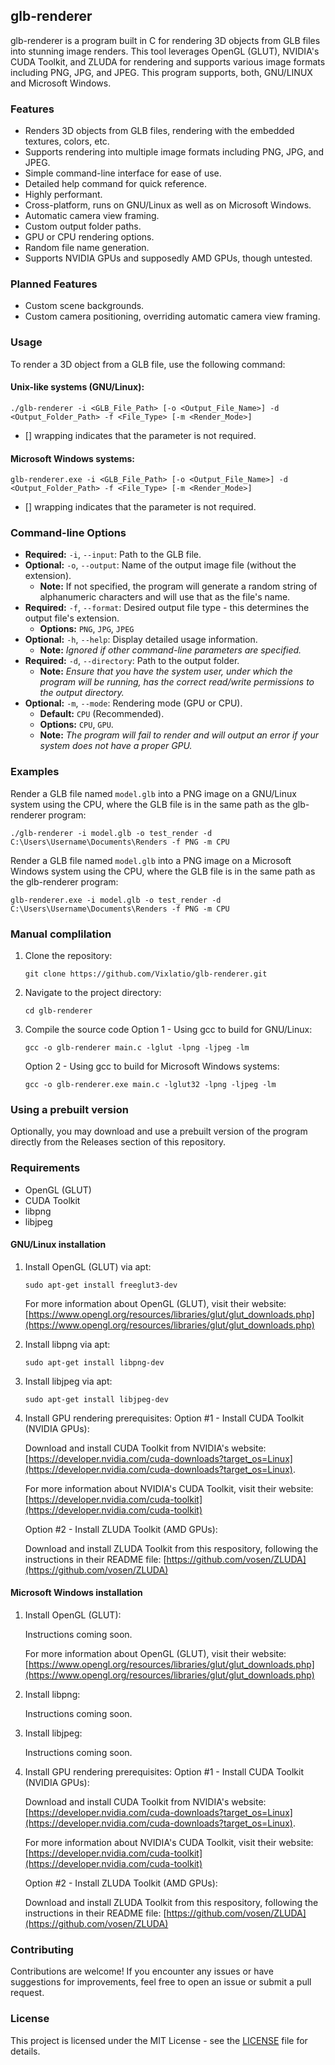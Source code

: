 ## glb-renderer

glb-renderer is a program built in C for rendering 3D objects from GLB files into stunning image renders. This tool leverages OpenGL (GLUT), NVIDIA's CUDA Toolkit, and ZLUDA for rendering and supports various image formats including PNG, JPG, and JPEG. This program supports, both, GNU/LINUX and Microsoft Windows.

### Features

- Renders 3D objects from GLB files, rendering with the embedded textures, colors, etc.
- Supports rendering into multiple image formats including PNG, JPG, and JPEG.
- Simple command-line interface for ease of use.
- Detailed help command for quick reference.
- Highly performant.
- Cross-platform, runs on GNU/Linux as well as on Microsoft Windows.
- Automatic camera view framing.
- Custom output folder paths.
- GPU or CPU rendering options.
- Random file name generation.
- Supports NVIDIA GPUs and supposedly AMD GPUs, though untested.

### Planned Features
- Custom scene backgrounds.
- Custom camera positioning, overriding automatic camera view framing.

### Usage

To render a 3D object from a GLB file, use the following command:

#### Unix-like systems (GNU/Linux):

```
./glb-renderer -i <GLB_File_Path> [-o <Output_File_Name>] -d <Output_Folder_Path> -f <File_Type> [-m <Render_Mode>]
```

* [] wrapping indicates that the parameter is not required.

#### Microsoft Windows systems:

```
glb-renderer.exe -i <GLB_File_Path> [-o <Output_File_Name>] -d <Output_Folder_Path> -f <File_Type> [-m <Render_Mode>]
```

* [] wrapping indicates that the parameter is not required.

### Command-line Options

- **Required:** `-i`, `--input`: Path to the GLB file.
- **Optional:** `-o`, `--output`: Name of the output image file (without the extension).
   - **Note:** If not specified, the program will generate a random string of alphanumeric characters and will use that as the file's name.
- **Required:** `-f`, `--format`: Desired output file type - this determines the output file's extension.
   - **Options:** `PNG`, `JPG`, `JPEG`
- **Optional:** `-h`, `--help`: Display detailed usage information.
   - **Note:** *Ignored if other command-line parameters are specified.*
- **Required:** `-d`, `--directory`: Path to the output folder.
   - **Note:** *Ensure that you have the system user, under which the program will be running, has the correct read/write permissions to the output directory.*
- **Optional:** `-m`, `--mode`: Rendering mode (GPU or CPU).
   - **Default:** `CPU` (Recommended).
   - **Options:** `CPU`, `GPU`.
   - **Note:** *The program will fail to render and will output an error if your system does not have a proper GPU.*

### Examples

Render a GLB file named `model.glb` into a PNG image on a GNU/Linux system using the CPU, where the GLB file is in the same path as the glb-renderer program:
```
./glb-renderer -i model.glb -o test_render -d C:\Users\Username\Documents\Renders -f PNG -m CPU
```

Render a GLB file named `model.glb` into a PNG image on a Microsoft Windows system using the CPU, where the GLB file is in the same path as the glb-renderer program:
```
glb-renderer.exe -i model.glb -o test_render -d C:\Users\Username\Documents\Renders -f PNG -m CPU
```

### Manual complilation

1. Clone the repository:
   ```
   git clone https://github.com/Vixlatio/glb-renderer.git
   ```

2. Navigate to the project directory:
   ```
   cd glb-renderer
   ```

3. Compile the source code
     Option 1 - Using gcc to build for GNU/Linux:
     ```
     gcc -o glb-renderer main.c -lglut -lpng -ljpeg -lm
     ```
     Option 2 - Using gcc to build for Microsoft Windows systems:
     ```
     gcc -o glb-renderer.exe main.c -lglut32 -lpng -ljpeg -lm
     ```

### Using a prebuilt version

Optionally, you may download and use a prebuilt version of the program directly from the Releases section of this repository.

### Requirements

- OpenGL (GLUT)
- CUDA Toolkit
- libpng
- libjpeg

#### GNU/Linux installation

1. Install OpenGL (GLUT) via apt:

   `sudo apt-get install freeglut3-dev`

   For more information about OpenGL (GLUT), visit their website: [https://www.opengl.org/resources/libraries/glut/glut_downloads.php](https://www.opengl.org/resources/libraries/glut/glut_downloads.php)
3. Install libpng via apt:

   `sudo apt-get install libpng-dev`
4. Install libjpeg via apt:

   `sudo apt-get install libjpeg-dev`
5. Install GPU rendering prerequisites:
   Option #1 - Install CUDA Toolkit (NVIDIA GPUs):

   Download and install CUDA Toolkit from NVIDIA's website: [https://developer.nvidia.com/cuda-downloads?target_os=Linux](https://developer.nvidia.com/cuda-downloads?target_os=Linux).
   
   For more information about NVIDIA's CUDA Toolkit, visit their website: [https://developer.nvidia.com/cuda-toolkit](https://developer.nvidia.com/cuda-toolkit)

   Option #2 - Install ZLUDA Toolkit (AMD GPUs):

   Download and install ZLUDA Toolkit from this respository, following the instructions in their README file: [https://github.com/vosen/ZLUDA](https://github.com/vosen/ZLUDA)

#### Microsoft Windows installation

1. Install OpenGL (GLUT):

   Instructions coming soon.

   For more information about OpenGL (GLUT), visit their website: [https://www.opengl.org/resources/libraries/glut/glut_downloads.php](https://www.opengl.org/resources/libraries/glut/glut_downloads.php)
3. Install libpng:

   Instructions coming soon.
4. Install libjpeg:

   Instructions coming soon.
5. Install GPU rendering prerequisites:
   Option #1 - Install CUDA Toolkit (NVIDIA GPUs):

   Download and install CUDA Toolkit from NVIDIA's website: [https://developer.nvidia.com/cuda-downloads?target_os=Linux](https://developer.nvidia.com/cuda-downloads?target_os=Linux).
   
   For more information about NVIDIA's CUDA Toolkit, visit their website: [https://developer.nvidia.com/cuda-toolkit](https://developer.nvidia.com/cuda-toolkit)

   Option #2 - Install ZLUDA Toolkit (AMD GPUs):

   Download and install ZLUDA Toolkit from this respository, following the instructions in their README file: [https://github.com/vosen/ZLUDA](https://github.com/vosen/ZLUDA)

### Contributing

Contributions are welcome! If you encounter any issues or have suggestions for improvements, feel free to open an issue or submit a pull request.

### License

This project is licensed under the MIT License - see the [LICENSE](LICENSE) file for details.
